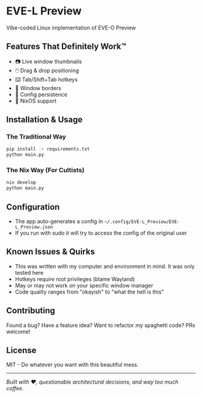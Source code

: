 # EVE-L Preview

Vibe-coded Linux implementation of EVE-O Preview

## Features That Definitely Work™

- 📷 Live window thumbnails
- 🖱️ Drag & drop positioning
- ⌨️ Tab/Shift+Tab hotkeys
- 🎨 Window borders
- 💾 Config persistence
- 🔧 NixOS support

## Installation & Usage

### The Traditional Way
```bash
pip install -r requirements.txt
python main.py
```

### The Nix Way (For Cultists)
```bash
nix develop
python main.py
```

## Configuration

- The app auto-generates a config in `~/.config/EVE-L_Preview/EVE-L_Preview.json`
- If you run with sudo it will try to access the config of the original user

## Known Issues & Quirks

- This was written with my computer and environment in mind. It was only tested here
- Hotkeys require root privileges (blame Wayland)
- May or may not work on your specific window manager
- Code quality ranges from "okayish" to "what the hell is this"

## Contributing

Found a bug? Have a feature idea? Want to refactor my spaghetti code? PRs welcome! 

## License

MIT - Do whatever you want with this beautiful mess.

---

*Built with ❤️, questionable architectural decisions, and way too much coffee.*
